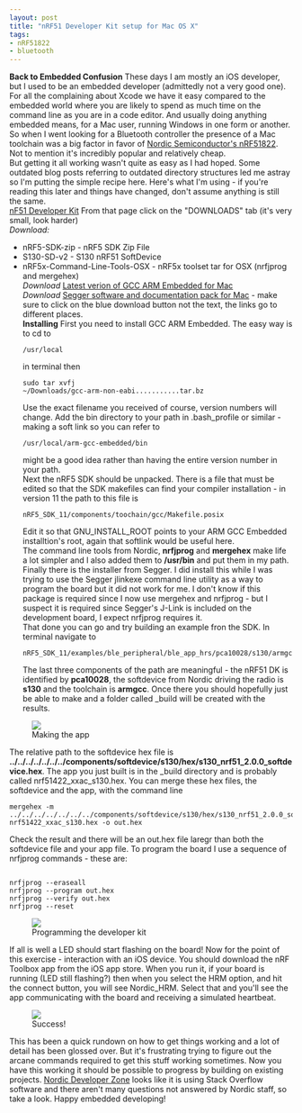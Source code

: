 ```yaml
---
layout: post
title: "nRF51 Developer Kit setup for Mac OS X"
tags:
- nRF51822
- bluetooth
---
```


<meta charset="utf-8"> 

**Back to Embedded Confusion**
These days I am mostly an iOS developer, but I used to be an embedded developer (admittedly not a very good one). For all the complaining about Xcode we have it easy compared to the embedded world where you are likely to spend as much time on the command line as you are in a code editor. And usually doing anything embedded means, for a Mac user, running Windows in one form or another.
So when I went looking for a Bluetooth controller the presence of a Mac toolchain was a big factor in favor of <A HREF="https://www.nordicsemi.com/eng/Products/Bluetooth-Smart-Bluetooth-low-energy/nRF51822">Nordic Semiconductor's nRF51822</A>. Not to mention it's incredibly popular and relatively cheap.<br>But getting it all working wasn't quite as easy as I had hoped. Some outdated blog posts referring to outdated directory structures led me astray so I'm putting the simple recipe here. Here's what I'm using - if you're reading this later and things have changed, don't assume anything is still the same.<br>
<A HREF="https://www.nordicsemi.com/eng/Products/nRF51-DK">nF51 Developer Kit</A>
From that page click on the "DOWNLOADS" tab (it's very small, look harder)<br>
*Download:*
- nRF5-SDK-zip - nRF5 SDK Zip File
- S130-SD-v2 - S130 nRF51 SoftDevice
- nRF5x-Command-Line-Tools-OSX - nRF5x toolset tar for OSX (nrfjprog and mergehex)<br>
*Download*
<A HREF="https://launchpad.net/gcc-arm-embedded">Latest verion of GCC ARM Embedded for Mac</A><br>
*Download*
<A HREF="https://www.segger.com/jlink-software.html">Segger software and documentation pack for Mac</A> - make sure to click on the blue download button not the text, the links go to different places.<br>
**Installing**
First you need to install GCC ARM Embedded. The easy way is to cd to <pre><code>/usr/local</pre></code> in terminal then <pre><code>sudo tar xvfj ~/Downloads/gcc-arm-non-eabi...........tar.bz</pre></code>Use the exact filename you received of course, version numbers will change. Add the bin directory to your path in .bash_profile or similar - making a soft link so you can refer to <pre><code>/usr/local/arm-gcc-embedded/bin</pre></code> might be a good idea rather than having the entire version number in your path.<br>
Next the nRF5 SDK should be unpacked. There is a file that must be edited so that the SDK makefiles can find your compiler installation - in version 11 the path to this file is <pre><code>nRF5_SDK_11/components/toochain/gcc/Makefile.posix</pre></code>Edit it so that GNU_INSTALL_ROOT points to your ARM GCC Embedded installtion's root, again that softlink would be useful here.<br>
The command line tools from Nordic, <b>nrfjprog</b> and <b>mergehex</b> make life a lot simpler and I also added them to <b>/usr/bin</b> and put them in my path.<br>
Finally there is the installer from Segger. I did install this while I was trying to use the Segger jlinkexe command line utility as a way to program the board but it did not work for me. I don't know if this package is required since I now use mergehex and nrfjprog - but I suspect it is required since Segger's J-Link is included on the development board, I expect nrfjprog requires it.<br>
That done you can go and try building an example fron the SDK. In terminal navigate to <pre><code>nRF5_SDK_11/examples/ble_peripheral/ble_app_hrs/pca10028/s130/armgcc</pre></code>The last three components of the path are meaningful - the nRF51 DK is identified by <b>pca10028</b>, the softdevice from Nordic driving the radio is <b>s130</b> and the toolchain is <b>armgcc</b>. Once there you should hopefully just be able to make and a folder called _build will be created with the results.

<figure>
<img src="{{ site.baseurl }}/assets/nRF51822-setup/make.png?raw=true">
<figcaption>Making the app</figcaption>
</figure>

The relative path to the softdevice hex file is <b>../../../../../../../components/softdevice/s130/hex/s130_nrf51_2.0.0_softdevice.hex</b>. The app you just built is in the _build directory and is probably called nrf51422_xxac_s130.hex. You can merge these hex files, the softdevice and the app, with the command line <pre><code>mergehex -m ../../../../../../../components/softdevice/s130/hex/s130_nrf51_2.0.0_softdevice.hex nrf51422_xxac_s130.hex -o out.hex</pre></code>Check the result and there will be an out.hex file laregr than both the softdevice file and your app file.
To program the board I use a sequence of nrfjprog commands - these are:
<pre><code>
nrfjprog --eraseall
nrfjprog --program out.hex
nrfjprog --verify out.hex
nrfjprog --reset</pre></code>

<figure>
<img src="{{ site.baseurl }}/assets/nRF51822-setup/programming.png?raw=true">
<figcaption>Programming the developer kit</figcaption>
</figure>

If all is well a LED should start flashing on the board! Now for the point of this exercise - interaction with an iOS device. You should download the nRF Toolbox app from the iOS app store. When you run it, if your board is running (LED still flashing?) then when you select the HRM option, and hit the connect button, you will see Nordic_HRM. Select that and you'll see the app communicating with the board and receiving a simulated heartbeat.
<figure>
<img src="{{ site.baseurl }}/assets/nRF51822-setup/success.jpg?raw=true">
<figcaption>Success!</figcaption>
</figure>
This has been a quick rundown on how to get things working and a lot of detail has been glossed over. But it's frustrating trying to figure out the arcane commands required to get this stuff working sometimes. Now you have this working it should be possible to progress by building on existing projects.
<A HREF="https://devzone.nordicsemi.com/questions">Nordic Developer Zone</A> looks like it is using Stack Overflow software and there aren't many questions not answered by Nordic staff, so take a look. Happy embedded developing!


